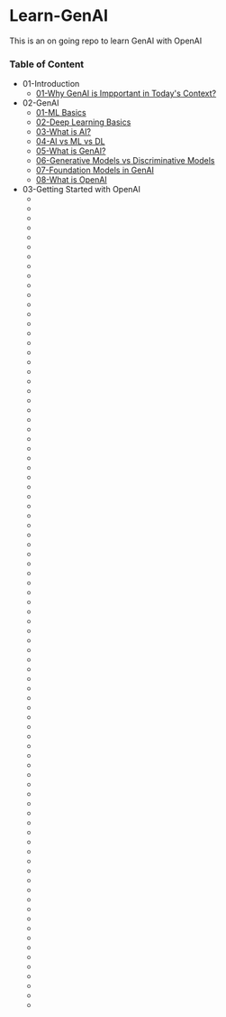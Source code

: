 # Learn-GenAI
This is an on going repo to learn GenAI with OpenAI

### Table of Content
* 01-Introduction
    * [01-Why GenAI is Impportant in Today's Context?](https://www.gartner.com/en/topics/generative-ai)
* 02-GenAI
    * [01-ML Basics](https://www.geeksforgeeks.org/ml-machine-learning/)
    * [02-Deep Learning Basics](https://www.geeksforgeeks.org/introduction-deep-learning/)
    * [03-What is AI?](https://www.geeksforgeeks.org/what-is-artificial-intelligence/)
    * [04-AI vs ML vs DL](https://www.geeksforgeeks.org/difference-between-artificial-intelligence-vs-machine-learning-vs-deep-learning/)
    * [05-What is GenAI?](https://www.geeksforgeeks.org/what-is-generative-ai/)
    * [06-Generative Models vs Discriminative Models](https://www.turing.com/kb/generative-models-vs-discriminative-models-for-deep-learning)
    * [07-Foundation Models in GenAI](https://aws.amazon.com/what-is/foundation-models/)
    * [08-What is OpenAI](https://www.coursera.org/articles/what-is-openai)
* 03-Getting Started with OpenAI
    * []()
    * []()
    * []()
    * []()
    * []()
    * []()
    * []()
    * []()
    * []()
    * []()
    * []()
    * []()
    * []()
    * []()
    * []()
    * []()
    * []()
    * []()
    * []()
    * []()
    * []()
    * []()
    * []()
    * []()
    * []()
    * []()
    * []()
    * []()
    * []()
    * []()
    * []()
    * []()
    * []()
    * []()
    * []()
    * []()
    * []()
    * []()
    * []()
    * []()
    * []()
    * []()
    * []()
    * []()
    * []()
    * []()
    * []()
    * []()
    * []()
    * []()
    * []()
    * []()
    * []()
    * []()
    * []()
    * []()
    * []()
    * []()
    * []()
    * []()
    * []()
    * []()
    * []()
    * []()
    * []()
    * []()
    * []()
    * []()
    * []()
    * []()
    * []()
    * []()
    * []()
    * []()
    * []()
    * []()
    * []()
    * []()
    * []()
    * []()
    * []()
    * []()
    * []()
    * []()
    * []()
    

